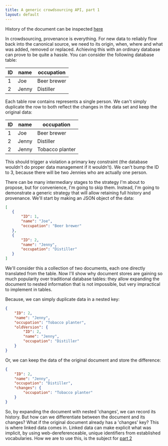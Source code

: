 ```yaml
---
title: A generic crowdsourcing API, part 1
layout: default
---
```


History of the document can be inspected [here](https://github.com/reinvantveer/reinvantveer.github.io/commits/master/_posts/2016-05-24-a-generic-crowdsourcing-API-part-1.md)

In crowdsourcing, provenance is everything. For new data to reliably flow back into the canonical source, we need to its origin, when, where and what was added, removed or replaced. Achieving this with an ordinary database can prove to be quite a hassle. You can consider the following database table:

| ID | name | occupation |
| --- | --- | --- |
| 1 | Joe | Beer brewer |
| 2 | Jenny | Distiller |

Each table row contains represents a single person. We can't simply duplicate the row to both reflect the changes in the data set and keep the original data:

| ID | name | occupation |
| --- | --- | --- |
| 1 | Joe | Beer brewer |
| 2 | Jenny | Distiller |
| 2 | Jenny | Tobacco planter |

This should trigger a violation a primary key constraint (the database wouldn't do proper data management if it wouldn't). We can't bump the ID to 3, because there will be two Jennies who are actually one person. 

There can be many intermediary stages to the strategy I'm about to propose, but for convenience, I'm going to skip them. Instead, I'm going to demonstrate a generic strategy that will allow retaining full history and provenance. We'll start by making an JSON object of the data:
 
 ```json
[
    { 
        "ID": 1,
        "name": "Joe",
        "occupation": "Beer brewer"
    },
    {
        "ID": 2,
        "name": "Jenny",
        "occupation": "Distiller"
    }
]
```

We'll consider this a collection of two documents, each one directly translated from the table. Now I'll show why document stores are gaining so much popularity over traditional database tables: they allow expanding the document to nested information that is not impossible, but very impractical to implement in tables.

Because, we can simply duplicate data in a nested key:

```json 
{
    "ID": 2,
    "name": "Jenny",
    "occupation": "Tobacco planter",
    "oldVersion": {
        "ID": 2,
        "name": "Jenny",
        "occupation": "Distiller"
    }
}
```

Or, we can keep the data of the original document and store the difference:
```json 
{
    "ID": 2,
    "name": "Jenny",
    "occupation": "Distiller",
    "changes": {
        "occupation": "Tobacco planter"
    }
}
```

So, by expanding the document with nested 'changes', we can record its history. But how can we differentiate between the document and its changes? What if the original document already has a 'changes' key? This is where linked data comes in. Linked data can make explicit what was implicit, by using web-dereferenceable, unique identifiers from established vocabularies. How we are to use this, is the subject for [part 2](http://reinvantveer.github.io/2016/05/27/a-generic-crowdsourcing-API-part-2)

